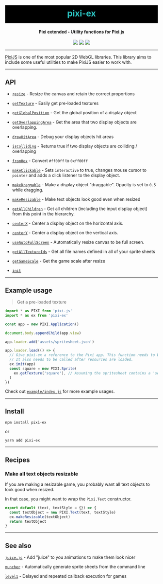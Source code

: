 <h1 align="center" style="background-color: black; color:#2bc4c2; padding: 10px 0 15px 0">
  pixi-ex
</h1>
<h4 align="center">
  Pixi extended - Utility functions for Pixi.js
</h4>

<div align="center">
  <img src="https://badgen.net/npm/v/pixi-ex?icon=npm" />
  <!-- <img src="https://badgen.net/npm/dw/pixi-ex?icon=npm" /> -->
  <img src="https://badgen.net/bundlephobia/minzip/pixi-ex" />
  <img src="https://badgen.net/github/last-commit/sajmoni/pixi-ex?icon=github" />
</div>

---

[PixiJS](https://github.com/pixijs/pixi.js) is one of the most popular 2D WebGL libraries. This library aims to include some useful utilities to make PixiJS easier to work with.

---

## API

- [`resize`](docs/resize.md) - Resize the canvas and retain the correct proportions

- [`getTexture`](docs/getTexture.md) - Easily get pre-loaded textures

- [`getGlobalPosition`](docs/getGlobalPosition.md) - Get the global position of a display object

- [`getOverlappingArea`](docs/getOverlappingArea.md) - Get the area that two display objects are overlapping.

 - [`drawHitArea`](docs/drawHitArea.md) - Debug your display objects hit areas

 - [`isColliding`](docs/isColliding.md) - Returns true if two display objects are colliding / overlapping

 - [`fromHex`](docs/fromHex.md) - Convert `#ff00ff` to `0xff00ff`

 - [`makeClickable`](docs/makeClickable.md) - Sets `interactive` to true, changes mouse cursor to `pointer` and adds a click listener to the display object.
 
 - [`makeDraggable`](docs/makeDraggable.md) - Make a display object "draggable". Opacity is set to `0.5` while dragging.
 
 - [`makeResizable`](docs/makeResizable.md) - Make text objects look good even when resized
 
 - [`getAllChildren`](docs/getAllChildren.md) - Get all children (including the input display object) from this point in the hierarchy.
 
 - [`centerX`](docs/centerX.md) - Center a display object on the horizontal axis.
 
 - [`centerY`](docs/centerY.md) - Center a display object on the vertical axis.
 
 - [`useAutoFullScreen`](docs/useAutoFullScreen.md) - Automatically resize canvas to be full screen.

 - [`getAllTextureIds`](docs/getAllTextureIds.md) - Get all file names defined in all of your sprite sheets

- [`getGameScale`](api/getGameScale.md) - Get the game scale after resize

- [`init`](api/init.md)

---

## Example usage

> Get a pre-loaded texture

```js
import * as PIXI from 'pixi.js'
import * as ex from 'pixi-ex'

const app = new PIXI.Application()

document.body.appendChild(app.view)

app.loader.add('assets/spritesheet.json')

app.loader.load(() => {
  // Give pixi-ex a reference to the Pixi app. This function needs to be called before any other calls to pixi-ex.
  // It also needs to be called after resources are loaded.
  ex.init(app)
  const square = new PIXI.Sprite(
    ex.getTexture('square'), // Assuming the spritesheet contains a 'square' texture
  )
})
```

Check out [`example/index.js`](example/index.js) for more example usages.

---

## Install

`npm install pixi-ex`

or

`yarn add pixi-ex`

---

## Recipes

### Make all text objects resizable

If you are making a resizable game, you probably want all text objects to look good when resized.

In that case, you might want to wrap the `Pixi.Text` constructor.

```js
export default (text, textStyle = {}) => {
  const textObject = new PIXI.Text(text, textStyle)
  ex.makeResizable(textObject)
  return textObject
}
```

---

## See also

[`juice.js`](https://github.com/rymdkraftverk/juice.js) - Add "juice" to you animations to make them look nicer

[`muncher`](https://github.com/sajmoni/muncher) - Automatically generate sprite sheets from the command line 

[`level1`](https://github.com/rymdkraftverk/level1) - Delayed and repeated callback execution for games
